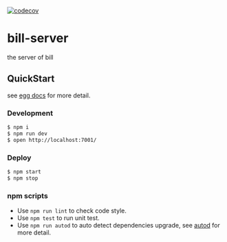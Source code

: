 [![codecov](https://codecov.io/gh/renjie-run/bill-server/branch/main/graph/badge.svg?token=89CPYF9RVI)](https://codecov.io/gh/renjie-run/bill-server)

# bill-server

the server of bill

## QuickStart

<!-- add docs here for user -->

see [egg docs][egg] for more detail.

### Development

```bash
$ npm i
$ npm run dev
$ open http://localhost:7001/
```

### Deploy

```bash
$ npm start
$ npm stop
```

### npm scripts

- Use `npm run lint` to check code style.
- Use `npm test` to run unit test.
- Use `npm run autod` to auto detect dependencies upgrade, see [autod](https://www.npmjs.com/package/autod) for more detail.


[egg]: https://eggjs.org